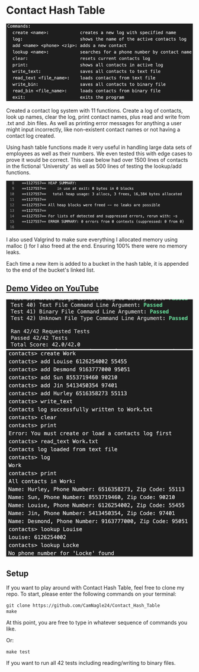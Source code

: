 # Contact Hash Table

<img src="assets/Contact-Commands.png" width="600">

Created a contact log system with 11 functions. Create a log of contacts, look up names, clear the log, print contact names, plus read and write from .txt and .bin files. As well as printing error messages for anything a user might input incorrectly, like non-existent contact names or not having a contact log created. 

Using hash table functions made it very useful in handling large data sets of employees as well as their numbers. We even tested this with edge cases to prove it would be correct. This case below had over 1500 lines of contacts in the fictional ‘University’ as well as 500 lines of testing the lookup/add functions. 

<img src="assets/Valgrind.png" width="800">

I also used Valgrind to make sure everything I allocated memory using malloc () for I also freed at the end. Ensuring 100% there were no memory leaks.

Each time a new item is added to a bucket in the hash table, it is appended to the end of the bucket's linked list.

## <a href="https://www.youtube.com/watch?v=UNz9k9E9IWM"> Demo Video on YouTube </a>

<img src="assets/Passed-Tests.png" width="800">

<img src="assets/Contacts-Used.png" width="800">

## Setup

If you want to play around with Contact Hash Table, feel free to clone my repo. To start, please enter the following commands on your terminal:

```
git clone https://github.com/CamNagle24/Contact_Hash_Table
make
```

At this point, you are free to type in whatever sequence of commands you like.

Or:

```
make test
```

If you want to run all 42 tests including reading/writing to binary files.